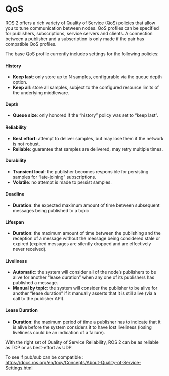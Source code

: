 # QoS

ROS 2 offers a rich variety of Quality of Service (QoS) policies that allow you to tune communication between nodes. 
QoS profiles can be specified for publishers, subscriptions, service servers and clients. A connection between a 
publisher and a subscription is only made if the pair has compatible QoS profiles.


The base QoS profile currently includes settings for the following policies:

#### History

  - **Keep last**: only store up to N samples, configurable via the queue depth option.
  - **Keep all**: store all samples, subject to the configured resource limits of the underlying middleware.

#### Depth

  - **Queue size**: only honored if the “history” policy was set to “keep last”.

#### Reliability

  - **Best effort**: attempt to deliver samples, but may lose them if the network is not robust.
  - **Reliable**: guarantee that samples are delivered, may retry multiple times.

#### Durability

  - **Transient local**: the publisher becomes responsible for persisting samples for “late-joining” subscriptions.
  - **Volatile**: no attempt is made to persist samples.

#### Deadline

  - **Duration**: the expected maximum amount of time between subsequent messages being published to a topic

#### Lifespan

  - **Duration**: the maximum amount of time between the publishing and the reception of a message without the message being considered stale or expired (expired messages are silently dropped and are effectively never received).

#### Liveliness

  - **Automatic**: the system will consider all of the node’s publishers to be alive for another “lease duration” when any one of its publishers has published a message.
  - **Manual by topic**: the system will consider the publisher to be alive for another “lease duration” if it manually asserts that it is still alive (via a call to the publisher API).

#### Lease Duration

  - **Duration**: the maximum period of time a publisher has to indicate that it is alive before the system considers it to have lost liveliness (losing liveliness could be an indication of a failure).


With the right set of Quality of Service Reliability, ROS 2 can be as reliable as TCP or as best-effort as UDP.

To see if pub/sub can be compatible : https://docs.ros.org/en/foxy/Concepts/About-Quality-of-Service-Settings.html
